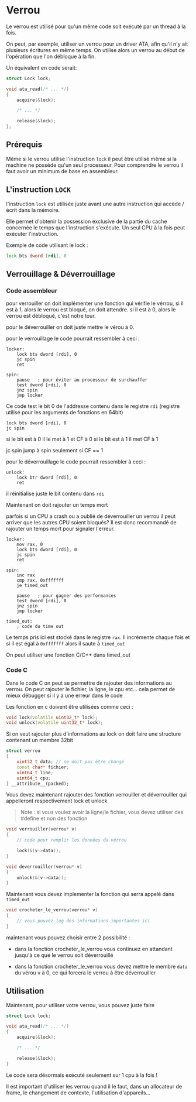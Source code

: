 # Verrou

Le verrou est utilisé pour qu'un même code soit exécuté par un thread à la fois.

On peut, par exemple, utiliser un verrou pour un driver ATA, afin qu'il n'y ait plusieurs écritures en même temps. On utilise alors un verrou au début de l'opération que l'on débloque à la fin.

Un équivalent en code serait:

```c
struct Lock lock;

void ata_read(/* ... */)
{
    acquire(&lock);

    /* ... */

    release(&lock);
};
```

## Prérequis

Même si le verrou utilise l'instruction `lock` il peut être utilisé même si la machine ne possède qu'un seul processeur.
Pour comprendre le verrou il faut avoir un minimum de base en assembleur.

## L'instruction `LOCK`

l'instruction `lock` est utilisée juste avant une autre instruction qui accède / écrit dans la mémoire.

Elle permet d'obtenir la possession exclusive de la partie du cache concernée le temps que l'instruction s'exécute. Un seul CPU à la fois peut exécuter l'instruction.

Exemple de code utilisant le lock :

```asm
lock bts dword [rdi], 0
```

## Verrouillage & Déverrouillage

### Code assembleur

pour verrouiller on doit implémenter une fonction qui vérifie le vérrou,
si il est à 1, alors le verrou est bloqué, on doit attendre.
si il est à 0, alors le verrou est débloqué, c'est notre tour.

pour le déverrouiller on doit juste mettre le vérou à 0.

pour le verrouillage le code pourrait ressembler à ceci :
```x86asm
locker:
    lock bts dword [rdi], 0
    jc spin
    ret

spin:
    pause   ; pour éviter au processeur de surchauffer
    test dword [rdi], 0
    jnz spin
    jmp locker
```

Ce code test le bit 0 de l'addresse contenu dans le registre `rdi` (registre utilisé pour les arguments de fonctions en 64bit)

```x86asm
lock bts dword [rdi], 0
jc spin
```
si le bit est à 0 il le met à 1 et CF à 0
si le bit est à 1 il met CF à 1

jc spin jump à spin seulement si CF == 1

pour le déverrouillage le code pourrait ressembler à ceci :

```x86asm
unlock:
    lock btr dword [rdi], 0
    ret
```

il réinitialise juste le bit contenu dans `rdi`

Maintenant on doit rajouter un temps mort

parfois si un CPU a crash ou a oublié de déverrouiller un verrou il peut arriver que les autres CPU soient bloqués? Il est donc recommandé de rajouter un temps mort pour signaler l'erreur.

```x86asm
locker:
    mov rax, 0
    lock bts dword [rdi], 0
    jc spin
    ret

spin:
    inc rax
    cmp rax, 0xfffffff
    je timed_out

    pause   ; pour gagner des performances
    test dword [rdi], 0
    jnz spin
    jmp locker

timed_out:
    ; code du time out
```
Le temps pris ici est stocké dans le registre `rax`.
Il incrémente chaque fois et si il est égal à `0xfffffff` alors il saute à `timed_out`

On peut utiliser une fonction C/C++ dans timed_out

### Code C

Dans le code C on peut se permettre de rajouter des informations au verrou. On peut rajouter le fichier, la ligne, le cpu etc...
cela permet de mieux débugger si il y a une erreur dans le code


Les fonction en c doivent être utilisées comme ceci :

```cpp
void lock(volatile uint32_t* lock);
void unlock(volatile uint32_t* lock);
```

Si on veut rajouter plus d'informations au lock on doit faire une structure contenant un membre 32bit

```cpp
struct verrou
{
    uint32_t data; // ne doit pas être changé
    const char* fichier;
    uint64_t line;
    uint64_t cpu;
} __attribute__(packed);
```
Vous devez maintenant rajouter des fonction verrouiller et déverrouiller qui appelleront respectivement lock et unlock

> Note : si vous voulez avoir la ligne/le fichier, vous devez utiliser des #define et non des fonction

```cpp
void verrouiller(verrou* v)
{
    // code pour remplir les données du vérrou

    lock(&(v->data));
}

void deverrouiller(verrou* v)
{
    unlock(&(v->data));
}
```

Maintenant vous devez implementer la fonction qui serra appelé dans `timed_out`

```cpp
void crocheter_le_verrou(verrou* v)
{
    // vous pouvez log des informations importantes ici
}
```

maintenant vous pouvez choisir entre 2 possibilité :

* dans la fonction crocheter_le_verrou vous continuez en attandant jusqu'à ce que le verrou soit déverrouillé

* dans la fonction crocheter_le_verrou vous devez mettre le membre `data` du vérou v à 0, ce qui forcera le verrou à être déverrouiller

## Utilisation

Maintenant, pour utiliser votre verrou, vous pouvez juste faire

```c
struct Lock lock;

void ata_read(/* ... */)
{
    acquire(&lock);

    /* ... */

    release(&lock);
}
```

Le code sera désormais exécuté seulement sur 1 cpu à la fois !

Il est important d'utiliser les verrou quand il le faut, dans un allocateur de frame, le changement de contexte, l'utilisation d'appareils...
